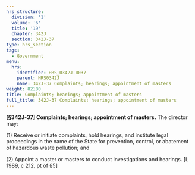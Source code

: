 ```yaml
---
hrs_structure:
  division: '1'
  volume: '6'
  title: '19'
  chapter: 342J
  section: 342J-37
type: hrs_section
tags:
  - Government
menu:
  hrs:
    identifier: HRS_0342J-0037
    parent: HRS0342J
    name: 342J-37 Complaints; hearings; appointment of masters
weight: 82180
title: Complaints; hearings; appointment of masters
full_title: 342J-37 Complaints; hearings; appointment of masters
---
```

**[§342J-37] Complaints; hearings; appointment of masters.** The director may:

(1) Receive or initiate complaints, hold hearings, and institute legal proceedings in the name of the State for prevention, control, or abatement of hazardous waste pollution; and

(2) Appoint a master or masters to conduct investigations and hearings. [L 1989, c 212, pt of §5]